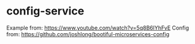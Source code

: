 # config-service

Example from: https://www.youtube.com/watch?v=5q8B6lYhFvE
Config from: https://github.com/joshlong/bootiful-microservices-config